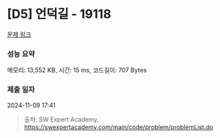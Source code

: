 # [D5] 언덕길 - 19118 

[문제 링크](https://swexpertacademy.com/main/code/problem/problemDetail.do?contestProbId=AYxCewMqiqwDFASu) 

### 성능 요약

메모리: 13,552 KB, 시간: 15 ms, 코드길이: 707 Bytes

### 제출 일자

2024-11-09 17:41



> 출처: SW Expert Academy, https://swexpertacademy.com/main/code/problem/problemList.do